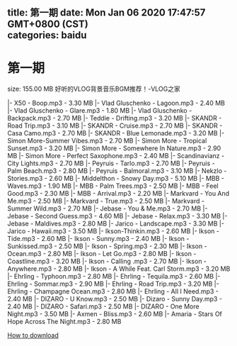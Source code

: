 
title: 第一期
date: Mon Jan 06 2020 17:47:57 GMT+0800 (CST)    
categories: baidu
---

# 第一期
size: 155.00 MB
 好听的VLOG背景音乐BGM推荐！-VLOG之家
 
|- X50 - Boop.mp3 - 3.30 MB
|- Vlad Gluschenko - Lagoon.mp3 - 2.40 MB
|- Vlad Gluschenko - Glare.mp3 - 1.80 MB
|- Vlad Gluschenko - Backpack.mp3 - 2.70 MB
|- Teddie - Drifting.mp3 - 3.20 MB
|- SKANDR - Road Trip.mp3 - 3.10 MB
|- SKANDR - Cruise.mp3 - 2.70 MB
|- SKANDR - Casa Camo.mp3 - 2.70 MB
|- SKANDR - Blue Lemonade.mp3 - 3.20 MB
|- Simon More-Summer Vibes.mp3 - 2.70 MB
|- Simon More - Tropical Sunset.mp3 - 3.20 MB
|- Simon More - Somewhere In Nature.mp3 - 2.90 MB
|- Simon More - Perfect Saxophone.mp3 - 2.40 MB
|- Scandinavianz - City Lights.mp3 - 2.70 MB
|- Peyruis - Tarlo.mp3 - 2.70 MB
|- Peyruis - Palm Beach.mp3 - 2.80 MB
|- Peyruis - Balmoral.mp3 - 3.10 MB
|- Nekzlo - Stories.mp3 - 2.60 MB
|- Middelthon - Snowy Day.mp3 - 5.10 MB
|- MBB - Waves.mp3 - 1.90 MB
|- MBB - Palm Trees.mp3 - 2.50 MB
|- MBB - Feel Good.mp3 - 2.30 MB
|- MBB - Arrival.mp3 - 2.20 MB
|- Markvard - You And Me.mp3 - 2.50 MB
|- Markvard - True.mp3 - 2.50 MB
|- Markvard - Summer Wild.mp3 - 2.70 MB
|- Jebase - You & Me.mp3 - 2.70 MB
|- Jebase - Second Guess.mp3 - 4.60 MB
|- Jebase - Relax.mp3 - 3.30 MB
|- Jebase - Maldives.mp3 - 2.80 MB
|- Jarico - Landscape.mp3 - 3.30 MB
|- Jarico - Hawaii.mp3 - 3.50 MB
|- Ikson-Thinkin.mp3 - 2.60 MB
|- Ikson - Tide.mp3 - 2.60 MB
|- Ikson - Sunny.mp3 - 2.40 MB
|- Ikson - Sunkissed.mp3 - 2.50 MB
|- Ikson - Spring.mp3 - 2.30 MB
|- Ikson - Ocean.mp3 - 2.80 MB
|- Ikson - Let Go.mp3 - 2.80 MB
|- Ikson - Coastline.mp3 - 3.20 MB
|- Ikson - Calling .mp3 - 2.70 MB
|- Ikson - Anywhere.mp3 - 2.80 MB
|- Ikson - A While Feat. Carl Storm.mp3 - 3.20 MB
|- Ehrling - Typhoon.mp3 - 2.80 MB
|- Ehrling - Tequila.mp3 - 2.60 MB
|- Ehrling - Sommar.mp3 - 2.90 MB
|- Ehrling - Road Trip.mp3 - 3.20 MB
|- Ehrling - Champagne Ocean.mp3 - 2.80 MB
|- Ehrling - All I Need.mp3 - 2.40 MB
|- DIZARO - U Know.mp3 - 2.50 MB
|- Dizaro - Sunny Day.mp3 - 2.40 MB
|- DIZARO - Safari.mp3 - 2.50 MB
|- DIZARO - One More Night.mp3 - 3.50 MB
|- Axmen - Bliss.mp3 - 2.60 MB
|- Amaria - Stars Of Hope Across The Night.mp3 - 2.80 MB

[How to download](https://bpcam.bemobtrk.com/go/2ceec3aa-1ca2-46d6-b9ff-aaa5c184517c?jno=2581)